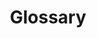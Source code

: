 ---
id: glossary
title: Glossary
sidebar_label: Glossary
custom_edit_url: https://github.com/microsoft/fast-dna/edit/master/sites/website/src/docs/resources/glossary.doc.md
---